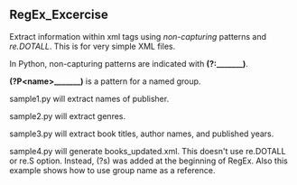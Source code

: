 ## RegEx_Excercise

Extract information within xml tags using *non-capturing* patterns and *re.DOTALL*.  This is for very simple XML files.

In Python, non-capturing patterns are indicated with **(?:_______)**.

**(?P\<name\>_______)** is a pattern for a named group.

sample1.py will extract names of publisher.

sample2.py will extract genres.

sample3.py will extract book titles, author names, and published years.

sample4.py will generate books_updated.xml. This doesn't use re.DOTALL or re.S option. Instead, (?s) was added at the beginning of RegEx. Also this example shows how to use group name as a reference.
